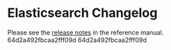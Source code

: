 # Elasticsearch Changelog

Please see the [release notes](https://www.elastic.co/guide/en/elasticsearch/reference/current/es-release-notes.html) in the reference manual.
64d2a492fbcaa2fff09d
64d2a492fbcaa2fff09d
